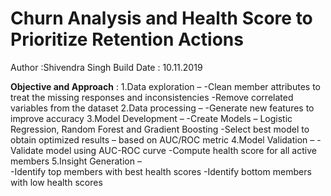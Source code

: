 # Churn Analysis and Health Score to Prioritize Retention Actions 

Author :Shivendra Singh
Build Date : 10.11.2019

__Objective and Approach__ :
1.Data exploration – 
  -Clean member attributes to treat the missing responses and inconsistencies
  -Remove correlated variables from the dataset
2.Data processing –
  -Generate new features to improve accuracy
3.Model Development – 
  -Create Models – Logistic Regression, Random Forest and Gradient Boosting
  -Select best model to obtain optimized results – based on AUC/ROC metric
4.Model Validation – 
  -Validate model using AUC-ROC curve
  -Compute health score for all active members
5.Insight Generation –  
  -Identify top members with best health scores 
  -Identify bottom members with low health scores


